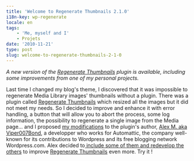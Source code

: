 ```yaml
---
title: 'Welcome to Regenerate Thumbnails 2.1.0'
i18n-key: wp-regenerate
locale: en
tags:
    - 'Me, myself and I'
    - Projets
date: '2010-11-21'
type: post
slug: welcome-to-regenerate-thumbnails-2-1-0
---
```


_A new version of the [Regenerate Thumbnails](https://wordpress.org/plugins/regenerate-thumbnails/) plugin is available, including some improvements from one of my personal projects._

<!-- more -->

Last time I changed my blog's theme, I discovered that it was impossible to regenerate Media Library images' thumbnails without a plugin. There was a plugin called [Regenerate Thumbnails](https://wordpress.org/plugins/regenerate-thumbnails/) which resized all the images but it did not meet my needs. So I decided to improve and enhance it with error handling, a button that will allow you to abort the process, some log information, the possibility to regenerate a single image from the Media page… and I proposed [my modifications](https://github.com/borisschapira/RegenThumbs-Stamina "Github Repository of RegenThumbs Stamina, a temporary fork of the plugin Regenerate Thumbnails in order to develop new features") to the plugin's author, [Alex M. aka Viper007Bond](http://www.viper007bond.com), a developper who works for Automattic, the company well-known for its contributions to Wordpress and its free blogging network Wordpress.com. Alex decided to[ include some of them and redevelop the others](https://plugins.trac.wordpress.org/changeset/314024 "Regenerate Thumbnails 2.1.0 Changeset") to improve [Regenerate Thumbnails](https://wordpress.org/plugins/regenerate-thumbnails/) even more. Try it&nbsp;!

